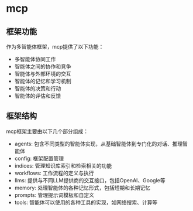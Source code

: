 # mcp
## 框架功能
作为多智能体框架，mcp提供了以下功能：
- 多智能体协同工作
- 智能体之间的协作和竞争
- 智能体与外部环境的交互
- 智能体的记忆和学习机制
- 智能体的决策和行动
- 智能体的评估和反馈


## 框架结构
mcp框架主要由以下几个部分组成：
- agents: 包含不同类型的智能体实现，从基础智能体到专门化的对话、推理智能体
- config: 框架配置管理
- indices: 管理知识库索引和检索相关的功能
- workflows: 工作流程的定义与执行
- llms: 提供与不同LLM提供商的交互接口，包括OpenAI、Google等
- memory: 处理智能体的各种记忆形式，包括短期和长期记忆
- prompts: 管理提示词模板和自定义
- tools: 智能体可以使用的各种工具的实现，如网络搜索、计算等
